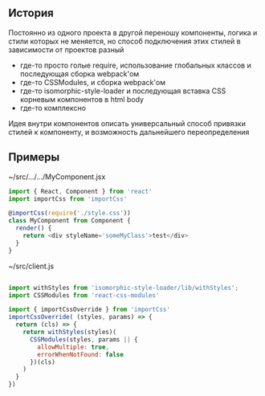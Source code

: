 
## История

Постоянно из одного проекта в другой переношу компоненты, логика и стили которых не меняется, но способ подключения этих стилей в зависимости от проектов разный
* где-то просто голые require, использование глобальных классов и последующая сборка webpack'ом
* где-то CSSModules, и сборка webpack'ом
* где-то isomorphic-style-loader и последующая вставка CSS корневым компонентов в html body
* где-то комплексно

Идея внутри компонентов описать универсальный способ привязки стилей к компоненту, и возможность дальнейшего переопределения

## Примеры

~/src/.../.../MyComponent.jsx
```js
import { React, Component } from 'react'
import importCss from 'importCss'

@importCss(require('./style.css'))
class MyComponent from Component {
  render() {
    return <div styleName='someMyClass'>test</div>
  }
}
```

~/src/client.js
```js

import withStyles from 'isomorphic-style-loader/lib/withStyles';
import CSSModules from 'react-css-modules'

import { importCssOverride } from 'importCss'
importCssOverride( (styles, params) => {
  return (cls) => {
    return withStyles(styles)(
      CSSModules(styles, params || {
        allowMultiple: true,
        errorWhenNotFound: false
      })(cls)
    )
  }
})
```
